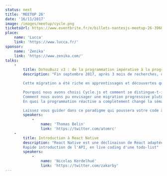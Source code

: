 ```yaml
---
status: next
title: 'MEETUP 26'
date: '16/11/2017'
image: /images/meetup/cycle.png
ticketsUrl: https://www.eventbrite.fr/e/billets-nantesjs-meetup-26-39606119971
place:
    name: 'Lucca'
    link: 'https://www.lucca.fr/'
sponsor:
    name: 'Zenika'
    link: 'https://www.zenika.com/'
talks:
    -
        title: DoYouBuzz v3 : de la programmation impérative à la programmation réactive
        description: "Fin septembre 2017, après 3 mois de recherches, de tests et de sessions de code, sortait la première itération d'un changement majeur dans notre front-end : le passage d'AngularJS à Cycle.js.

        Cette migration a été riche en apprentissages et découvertes que j'aimerais partager avec vous!

        Pourquoi nous avons choisi Cycle.js et comment se distingue-t-il des autres alternatives ?
        Comment nous avons pu envisager une migration progressive plutôt qu'une réécriture ?
        En quoi la programmation réactive a complètement changé la sémantique de notre codebase ?

        Laissez vous guider dans ce paradigme qui poussera votre code à être aussi fonctionnel que JavaScript peut le permettre"
        speakers:
            -
                name: 'Thomas Belin'
                link: 'https://twitter.com/atomrc'
    -
        title: Introduction à React Native
        description: "React Native est une déclinaison de React adaptée au développement d'apps natives.
        Rapide introduction de l'API, en live coding d'une todo-list"
        speakers:
            -
                name: 'Nicolas Kerdelhué'
                link: 'https://twitter.com/zakarby'
---
```

